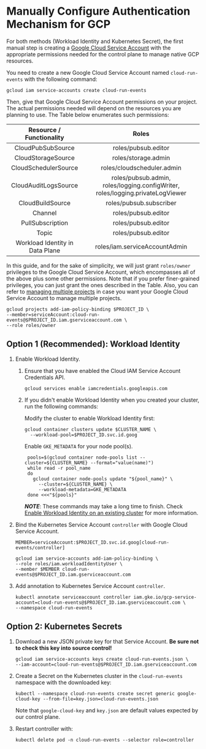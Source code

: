 # Manually Configure Authentication Mechanism for GCP

For both methods (Workload Identity and Kubernetes Secret), the first manual
step is creating a
[Google Cloud Service Account](https://console.cloud.google.com/iam-admin/serviceaccounts/project)
with the appropriate permissions needed for the control plane to manage native
GCP resources.

You need to create a new Google Cloud Service Account named `cloud-run-events`
with the following command:

```shell
gcloud iam service-accounts create cloud-run-events
```

Then, give that Google Cloud Service Account permissions on your project. The
actual permissions needed will depend on the resources you are planning to use.
The Table below enumerates such permissions:

|    Resource / Functionality     |                                     Roles                                      |
| :-----------------------------: | :----------------------------------------------------------------------------: |
|        CloudPubSubSource        |                              roles/pubsub.editor                               |
|       CloudStorageSource        |                              roles/storage.admin                               |
|      CloudSchedulerSource       |                           roles/cloudscheduler.admin                           |
|      CloudAuditLogsSource       | roles/pubsub.admin, roles/logging.configWriter, roles/logging.privateLogViewer |
|        CloudBuildSource         |                            roles/pubsub.subscriber                             |
|             Channel             |                              roles/pubsub.editor                               |
|        PullSubscription         |                              roles/pubsub.editor                               |
|              Topic              |                              roles/pubsub.editor                               |
| Workload Identity in Data Plane |                         roles/iam.serviceAccountAdmin                          |

In this guide, and for the sake of simplicity, we will just grant `roles/owner`
privileges to the Google Cloud Service Account, which encompasses all of the
above plus some other permissions. Note that if you prefer finer-grained
privileges, you can just grant the ones described in the Table. Also, you can
refer to [managing multiple projects](../install/managing-multiple-projects.md)
in case you want your Google Cloud Service Account to manage multiple projects.

```shell
gcloud projects add-iam-policy-binding $PROJECT_ID \
--member=serviceAccount:cloud-run-events@$PROJECT_ID.iam.gserviceaccount.com \
--role roles/owner
```

## Option 1 (Recommended): Workload Identity

1. Enable Workload Identity.

   1. Ensure that you have enabled the Cloud IAM Service Account Credentials
      API.
      ```shell
      gcloud services enable iamcredentials.googleapis.com
      ```
   1. If you didn't enable Workload Identity when you created your cluster, run
      the following commands:

      Modify the cluster to enable Workload Identity first:

      ```shell
      gcloud container clusters update $CLUSTER_NAME \
        --workload-pool=$PROJECT_ID.svc.id.goog
      ```

      Enable `GKE_METADATA` for your node pool(s).

      ```shell
       pools=$(gcloud container node-pools list --cluster=${CLUSTER_NAME} --format="value(name)")
       while read -r pool_name
       do
         gcloud container node-pools update "${pool_name}" \
           --cluster=${CLUSTER_NAME} \
           --workload-metadata=GKE_METADATA
       done <<<"${pools}"
      ```

      **_NOTE_**: These commands may take a long time to finish. Check
      [Enable Workload Identity on an existing cluster](https://cloud.google.com/kubernetes-engine/docs/how-to/workload-identity#enable_on_an_existing_cluster)
      for more information.

1. Bind the Kubernetes Service Account `controller` with Google Cloud Service
   Account.

   ```shell
   MEMBER=serviceAccount:$PROJECT_ID.svc.id.goog[cloud-run-events/controller]

   gcloud iam service-accounts add-iam-policy-binding \
   --role roles/iam.workloadIdentityUser \
   --member $MEMBER cloud-run-events@$PROJECT_ID.iam.gserviceaccount.com
   ```

1. Add annotation to Kubernetes Service Account `controller`.

   ```shell
   kubectl annotate serviceaccount controller iam.gke.io/gcp-service-account=cloud-run-events@$PROJECT_ID.iam.gserviceaccount.com \
   --namespace cloud-run-events
   ```

## Option 2: Kubernetes Secrets

1. Download a new JSON private key for that Service Account. **Be sure not to
   check this key into source control!**

   ```shell
   gcloud iam service-accounts keys create cloud-run-events.json \
   --iam-account=cloud-run-events@$PROJECT_ID.iam.gserviceaccount.com
   ```

1. Create a Secret on the Kubernetes cluster in the `cloud-run-events` namespace
   with the downloaded key:

   ```shell
   kubectl --namespace cloud-run-events create secret generic google-cloud-key --from-file=key.json=cloud-run-events.json
   ```

   Note that `google-cloud-key` and `key.json` are default values expected by
   our control plane.

1. Restart controller with:

   ```shell
   kubectl delete pod -n cloud-run-events --selector role=controller
   ```
